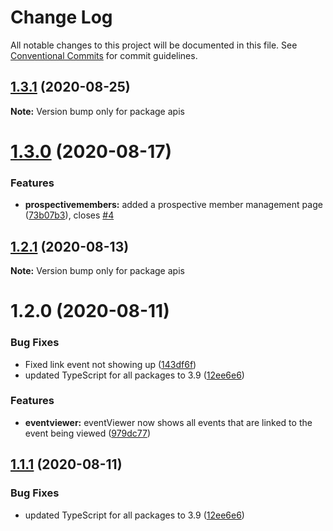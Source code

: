 # Change Log

All notable changes to this project will be documented in this file.
See [Conventional Commits](https://conventionalcommits.org) for commit guidelines.

## [1.3.1](http://github.com//cap-md089/capunit-com-v6/compare/apis@1.3.0...apis@1.3.1) (2020-08-25)

**Note:** Version bump only for package apis





# [1.3.0](http://github.com//cap-md089/capunit-com-v6/compare/apis@1.2.0...apis@1.3.0) (2020-08-17)


### Features

* **prospectivemembers:** added a prospective member management page ([73b07b3](http://github.com//cap-md089/capunit-com-v6/commit/73b07b3b9077ba52e82849a97463225c4a68154d)), closes [#4](http://github.com//cap-md089/capunit-com-v6/issues/4)





## [1.2.1](http://github.com//cap-md089/capunit-com-v6/compare/apis@1.2.0...apis@1.2.1) (2020-08-13)

**Note:** Version bump only for package apis





# 1.2.0 (2020-08-11)


### Bug Fixes

* Fixed link event not showing up ([143df6f](http://github.com//cap-md089/capunit-com-v6/commit/143df6f6daaf7975fff3e58c68c888a226d8b31a))
* updated TypeScript for all packages to 3.9 ([12ee6e6](http://github.com//cap-md089/capunit-com-v6/commit/12ee6e67d9669d73d849791cf22637357dd4ae30))


### Features

* **eventviewer:** eventViewer now shows all events that are linked to the event being viewed ([979dc77](http://github.com//cap-md089/capunit-com-v6/commit/979dc771ed2b4ce4c652536ea589c0c1de64d3ac))





## [1.1.1](http://github.com//cap-md089/capunit-com-v6/compare/apis@1.1.0...apis@1.1.1) (2020-08-11)


### Bug Fixes

* updated TypeScript for all packages to 3.9 ([12ee6e6](http://github.com//cap-md089/capunit-com-v6/commit/12ee6e67d9669d73d849791cf22637357dd4ae30))
